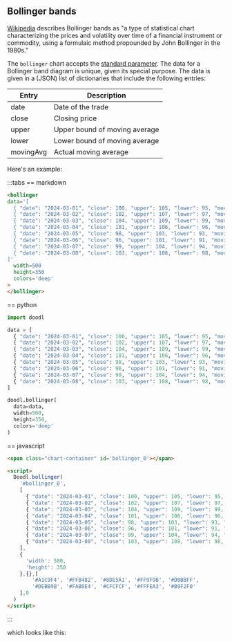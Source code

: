 ## Bollinger bands

[Wikipedia](https://en.wikipedia.org/wiki/Bollinger_Bands)
describes Bollinger bands as "a type of statistical chart characterizing the prices and volatility over time of a financial instrument or commodity, using a formulaic method propounded by John Bollinger in the 1980s."

The `bollinger` chart accepts the [standard parameter](/charts/#standard-parameters).
The data for a Bollinger band diagram is unique, given its special purpose. The data is given in a (JSON) list of dictionaries that include the following entries:

Entry | Description
-|-
date | Date of the trade
close | Closing price
upper | Upper bound of moving average
lower | Lower bound of moving average
movingAvg | Actual moving average

Here's an example:

:::tabs
== markdown
```html
<bollinger
data='[
  { "date": "2024-03-01", "close": 100, "upper": 105, "lower": 95, "movingAvg": 100 },
  { "date": "2024-03-02", "close": 102, "upper": 107, "lower": 97, "movingAvg": 101 },
  { "date": "2024-03-03", "close": 104, "upper": 109, "lower": 99, "movingAvg": 102 },
  { "date": "2024-03-04", "close": 101, "upper": 106, "lower": 96, "movingAvg": 100.5 },
  { "date": "2024-03-05", "close": 98, "upper": 103, "lower": 93, "movingAvg": 98.5 },
  { "date": "2024-03-06", "close": 96, "upper": 101, "lower": 91, "movingAvg": 96.5 },
  { "date": "2024-03-07", "close": 99, "upper": 104, "lower": 94, "movingAvg": 98 },
  { "date": "2024-03-08", "close": 103, "upper": 108, "lower": 98, "movingAvg": 101 }
]'
  width=500
  height=350
  colors='deep'
>
</bollinger>
```
== python
```python
import doodl

data = [
  { "date": "2024-03-01", "close": 100, "upper": 105, "lower": 95, "movingAvg": 100 },
  { "date": "2024-03-02", "close": 102, "upper": 107, "lower": 97, "movingAvg": 101 },
  { "date": "2024-03-03", "close": 104, "upper": 109, "lower": 99, "movingAvg": 102 },
  { "date": "2024-03-04", "close": 101, "upper": 106, "lower": 96, "movingAvg": 100.5 },
  { "date": "2024-03-05", "close": 98, "upper": 103, "lower": 93, "movingAvg": 98.5 },
  { "date": "2024-03-06", "close": 96, "upper": 101, "lower": 91, "movingAvg": 96.5 },
  { "date": "2024-03-07", "close": 99, "upper": 104, "lower": 94, "movingAvg": 98 },
  { "date": "2024-03-08", "close": 103, "upper": 108, "lower": 98, "movingAvg": 101 }
]

doodl.bollinger(
  data=data,
  width=500,
  height=350,
  colors='deep'
)
```
== javascript
```html
<span class="chart-container" id='bollinger_0'></span>

<script>
  Doodl.bollinger(
    '#bollinger_0',
    [
      { "date": "2024-03-01", "close": 100, "upper": 105, "lower": 95, "movingAvg": 100 },
      { "date": "2024-03-02", "close": 102, "upper": 107, "lower": 97, "movingAvg": 101 },
      { "date": "2024-03-03", "close": 104, "upper": 109, "lower": 99, "movingAvg": 102 },
      { "date": "2024-03-04", "close": 101, "upper": 106, "lower": 96, "movingAvg": 100.5 },
      { "date": "2024-03-05", "close": 98, "upper": 103, "lower": 93, "movingAvg": 98.5 },
      { "date": "2024-03-06", "close": 96, "upper": 101, "lower": 91, "movingAvg": 96.5 },
      { "date": "2024-03-07", "close": 99, "upper": 104, "lower": 94, "movingAvg": 98 },
      { "date": "2024-03-08", "close": 103, "upper": 108, "lower": 98, "movingAvg": 101 }
    ],
    {
      'width': 500,
      'height': 350
    },{},[
        '#A1C9F4', '#FFB482', '#8DE5A1', '#FF9F9B', '#D0BBFF',
        '#DEBB9B', '#FAB0E4', '#CFCFCF', '#FFFEA3', '#B9F2F0'
    ],0
  )
</script>
```
:::

which looks like this:

<span class="chart-container" id='bollinger_0'></span>

<script>
 setTimeout(() => {
  Promise.resolve().then(() => 
  Doodl.bollinger(
    '#bollinger_0',
[
  { "date": "2024-03-01", "close": 100, "upper": 105, "lower": 95, "movingAvg": 100 },
  { "date": "2024-03-02", "close": 102, "upper": 107, "lower": 97, "movingAvg": 101 },
  { "date": "2024-03-03", "close": 104, "upper": 109, "lower": 99, "movingAvg": 102 },
  { "date": "2024-03-04", "close": 101, "upper": 106, "lower": 96, "movingAvg": 100.5 },
  { "date": "2024-03-05", "close": 98, "upper": 103, "lower": 93, "movingAvg": 98.5 },
  { "date": "2024-03-06", "close": 96, "upper": 101, "lower": 91, "movingAvg": 96.5 },
  { "date": "2024-03-07", "close": 99, "upper": 104, "lower": 94, "movingAvg": 98 },
  { "date": "2024-03-08", "close": 103, "upper": 108, "lower": 98, "movingAvg": 101 }
],
    {
      'width': 500,
      'height': 350
    },{},[
        '#A1C9F4', '#FFB482', '#8DE5A1', '#FF9F9B', '#D0BBFF',
        '#DEBB9B', '#FAB0E4', '#CFCFCF', '#FFFEA3', '#B9F2F0'
    ],0
  ));
}, 1000);
</script>
